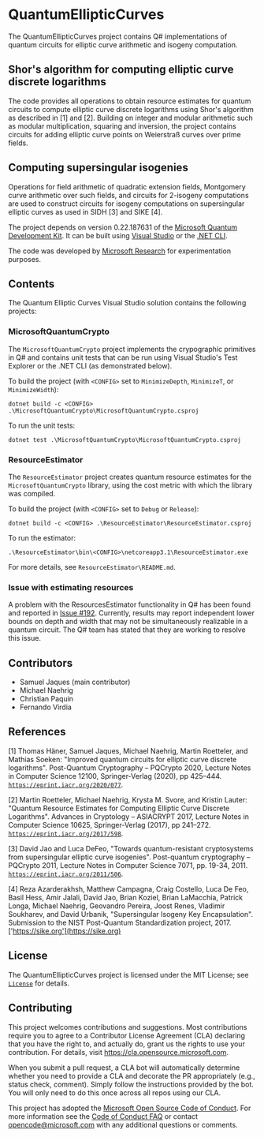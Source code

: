 # QuantumEllipticCurves

The QuantumEllipticCurves project contains Q# implementations of quantum circuits for elliptic curve arithmetic and isogeny computation.

## Shor's algorithm for computing elliptic curve discrete logarithms

The code provides all operations to obtain resource estimates for quantum circuits to compute elliptic curve discrete logarithms using Shor's algorithm as described in [1] and [2]. Building on integer and modular arithmetic such as modular multiplication, squaring and inversion, the project contains circuits for adding elliptic curve points on Weierstraß curves over prime fields.

## Computing supersingular isogenies

Operations for field arithmetic of quadratic extension fields, Montgomery curve arithmetic over such fields, and circuits for 2-isogeny computations are used to construct circuits for isogeny computations on supersingular elliptic curves as used in SIDH [3] and SIKE [4]. 

The project depends on version 0.22.187631 of the [Microsoft Quantum Development Kit](https://www.microsoft.com/en-us/quantum/development-kit). It can be built using [Visual Studio](https://visualstudio.microsoft.com/) or the [.NET CLI](https://docs.microsoft.com/en-us/dotnet/core/tools/).

The code was developed by [Microsoft Research](http://research.microsoft.com/) for experimentation purposes.

## Contents

The Quantum Elliptic Curves Visual Studio solution contains the following projects:

### MicrosoftQuantumCrypto

The `MicrosoftQuantumCrypto` project implements the crypographic primitives in Q# and contains unit tests that can be run using Visual Studio's Test Explorer or the .NET CLI (as demonstrated below).

To build the project (with `<CONFIG>` set to `MinimizeDepth`, `MinimizeT`, or `MinimizeWidth`):

`dotnet build -c <CONFIG> .\MicrosoftQuantumCrypto\MicrosoftQuantumCrypto.csproj`

To run the unit tests:

`dotnet test .\MicrosoftQuantumCrypto\MicrosoftQuantumCrypto.csproj`

### ResourceEstimator

The `ResourceEstimator` project creates quantum resource estimates for the `MicrosoftQuantumCrypto` library, using the cost metric with which the library was compiled.

To build the project (with `<CONFIG>` set to `Debug` or `Release`):

`dotnet build -c <CONFIG> .\ResourceEstimator\ResourceEstimator.csproj`

To run the estimator:

`.\ResourceEstimator\bin\<CONFIG>\netcoreapp3.1\ResourceEstimator.exe`

For more details, see `ResourceEstimator\README.md`.

### Issue with estimating resources

A problem with the ResourcesEstimator functionality in Q# has been found and reported in [Issue #192](https://github.com/microsoft/qsharp-runtime/issues/192). Currently, results may report independent lower bounds on depth and width that may not be simultaneously realizable in a quantum circuit. The Q# team has stated that they are working to resolve this issue.

## Contributors

- Samuel Jaques (main contributor)
- Michael Naehrig
- Christian Paquin
- Fernando Virdia

## References

[1] Thomas Häner, Samuel Jaques, Michael Naehrig, Martin Roetteler, and Mathias Soeken: "Improved quantum circuits for elliptic curve discrete logarithms".
Post-Quantum Cryptography – PQCrypto 2020, Lecture Notes in Computer Science 12100, Springer-Verlag (2020), pp 425–444.
[`https://eprint.iacr.org/2020/077`](https://eprint.iacr.org/2020/077).

[2] Martin Roetteler, Michael Naehrig, Krysta M. Svore, and Kristin Lauter: "Quantum Resource Estimates for Computing Elliptic Curve Discrete Logarithms".
Advances in Cryptology – ASIACRYPT 2017, Lecture Notes in Computer Science 10625, Springer-Verlag (2017), pp 241–272.
[`https://eprint.iacr.org/2017/598`](https://eprint.iacr.org/2017/598).

[3] David Jao and Luca DeFeo, "Towards quantum-resistant cryptosystems from supersingular elliptic curve isogenies". Post-quantum cryptography – PQCrypto 2011, Lecture Notes in Computer Science 7071, pp. 19-34, 2011.
[`https://eprint.iacr.org/2011/506`](https://eprint.iacr.org/2011/506).

[4] Reza Azarderakhsh, Matthew Campagna, Craig Costello, Luca De Feo, Basil Hess, Amir Jalali, David Jao, Brian Koziel, Brian LaMacchia, Patrick Longa, Michael Naehrig, Geovandro Pereira, Joost Renes, Vladimir Soukharev, and David Urbanik, "Supersingular Isogeny Key Encapsulation". Submission to the NIST Post-Quantum Standardization project, 2017.
['https://sike.org'](https://sike.org)

## License

The QuantumEllipticCurves project is licensed under the MIT License; see [`License`](LICENSE) for details.

## Contributing

This project welcomes contributions and suggestions.  Most contributions require you to agree to a
Contributor License Agreement (CLA) declaring that you have the right to, and actually do, grant us
the rights to use your contribution. For details, visit https://cla.opensource.microsoft.com.

When you submit a pull request, a CLA bot will automatically determine whether you need to provide
a CLA and decorate the PR appropriately (e.g., status check, comment). Simply follow the instructions
provided by the bot. You will only need to do this once across all repos using our CLA.

This project has adopted the [Microsoft Open Source Code of Conduct](https://opensource.microsoft.com/codeofconduct/).
For more information see the [Code of Conduct FAQ](https://opensource.microsoft.com/codeofconduct/faq/) or
contact [opencode@microsoft.com](mailto:opencode@microsoft.com) with any additional questions or comments.
